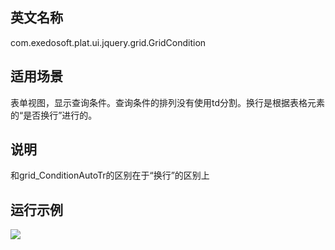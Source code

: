 ## 英文名称 ##

com.exedosoft.plat.ui.jquery.grid.GridCondition

## 适用场景 ##

表单视图，显示查询条件。查询条件的排列没有使用td分割。换行是根据表格元素的“是否换行”进行的。

## 说明 ##

和grid\_ConditionAutoTr的区别在于“换行”的区别上


## 运行示例 ##


<img src='http://eeplat.googlecode.com/files/grid_conditionautotr.png' />